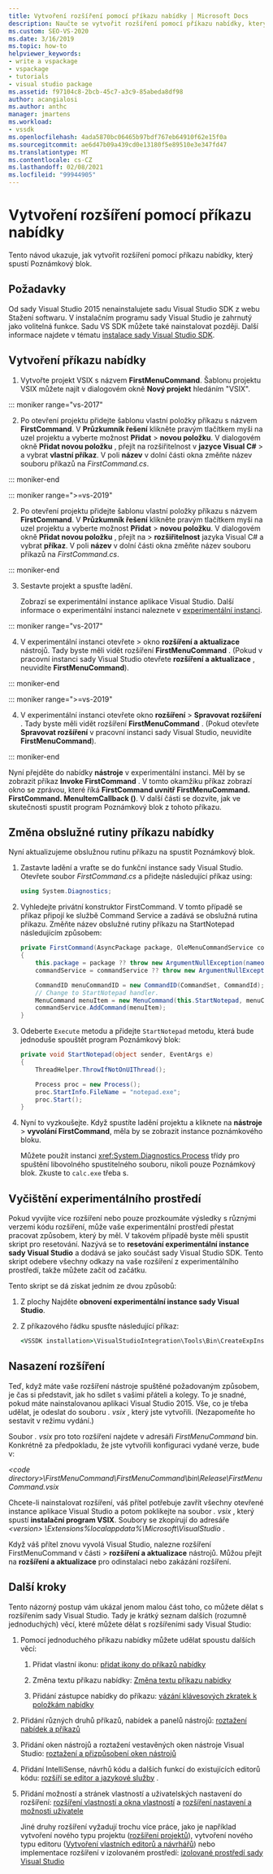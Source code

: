 ```yaml
---
title: Vytvoření rozšíření pomocí příkazu nabídky | Microsoft Docs
description: Naučte se vytvořit rozšíření pomocí příkazu nabídky, který spustí Poznámkový blok. Vytvořte příkaz nabídky a pak změňte obslužnou rutinu příkazu nabídky.
ms.custom: SEO-VS-2020
ms.date: 3/16/2019
ms.topic: how-to
helpviewer_keywords:
- write a vspackage
- vspackage
- tutorials
- visual studio package
ms.assetid: f97104c8-2bcb-45c7-a3c9-85abeda8df98
author: acangialosi
ms.author: anthc
manager: jmartens
ms.workload:
- vssdk
ms.openlocfilehash: 4ada5870bc06465b97bdf767eb64910f62e15f0a
ms.sourcegitcommit: ae6d47b09a439cd0e13180f5e89510e3e347fd47
ms.translationtype: MT
ms.contentlocale: cs-CZ
ms.lasthandoff: 02/08/2021
ms.locfileid: "99944905"
---
```

# <a name="create-an-extension-with-a-menu-command"></a>Vytvoření rozšíření pomocí příkazu nabídky

Tento návod ukazuje, jak vytvořit rozšíření pomocí příkazu nabídky, který spustí Poznámkový blok.

## <a name="prerequisites"></a>Požadavky

Od sady Visual Studio 2015 nenainstalujete sadu Visual Studio SDK z webu Stažení softwaru. V instalačním programu sady Visual Studio je zahrnutý jako volitelná funkce. Sadu VS SDK můžete také nainstalovat později. Další informace najdete v tématu [instalace sady Visual Studio SDK](../extensibility/installing-the-visual-studio-sdk.md).

## <a name="create-a-menu-command"></a>Vytvoření příkazu nabídky

1. Vytvořte projekt VSIX s názvem **FirstMenuCommand**. Šablonu projektu VSIX můžete najít v dialogovém okně **Nový projekt** hledáním "VSIX".

::: moniker range="vs-2017"

2. Po otevření projektu přidejte šablonu vlastní položky příkazu s názvem **FirstCommand**. V **Průzkumník řešení** klikněte pravým tlačítkem myši na uzel projektu a vyberte možnost **Přidat**  >  **novou položku**. V dialogovém okně **Přidat novou položku** , přejít na rozšiřitelnost v **jazyce Visual C#**  >   a vybrat **vlastní příkaz**. V poli **název** v dolní části okna změňte název souboru příkazů na *FirstCommand.cs*.

::: moniker-end

::: moniker range=">=vs-2019"

2. Po otevření projektu přidejte šablonu vlastní položky příkazu s názvem **FirstCommand**. V **Průzkumník řešení** klikněte pravým tlačítkem myši na uzel projektu a vyberte možnost **Přidat**  >  **novou položku**. V dialogovém okně **Přidat novou položku** , přejít na   >  **rozšiřitelnost** jazyka Visual C# a vybrat **příkaz**. V poli **název** v dolní části okna změňte název souboru příkazů na *FirstCommand.cs*.

::: moniker-end

3. Sestavte projekt a spusťte ladění.

    Zobrazí se experimentální instance aplikace Visual Studio. Další informace o experimentální instanci naleznete v [experimentální instanci](../extensibility/the-experimental-instance.md).

::: moniker range="vs-2017"

4. V experimentální instanci otevřete   >  okno **rozšíření a aktualizace** nástrojů. Tady byste měli vidět rozšíření **FirstMenuCommand** . (Pokud v pracovní instanci sady Visual Studio otevřete **rozšíření a aktualizace** , neuvidíte **FirstMenuCommand**).

::: moniker-end

::: moniker range=">=vs-2019"

4. V experimentální instanci otevřete okno **rozšíření**  >  **Spravovat rozšíření** . Tady byste měli vidět rozšíření **FirstMenuCommand** . (Pokud otevřete **Spravovat rozšíření** v pracovní instanci sady Visual Studio, neuvidíte **FirstMenuCommand**).

::: moniker-end

Nyní přejděte do nabídky **nástroje** v experimentální instanci. Měl by se zobrazit příkaz **Invoke FirstCommand** . V tomto okamžiku příkaz zobrazí okno se zprávou, které říká **FirstCommand uvnitř FirstMenuCommand. FirstCommand. MenuItemCallback ()**. V další části se dozvíte, jak ve skutečnosti spustit program Poznámkový blok z tohoto příkazu.

## <a name="change-the-menu-command-handler"></a>Změna obslužné rutiny příkazu nabídky

Nyní aktualizujeme obslužnou rutinu příkazu na spustit Poznámkový blok.

1. Zastavte ladění a vraťte se do funkční instance sady Visual Studio. Otevřete soubor *FirstCommand.cs* a přidejte následující příkaz using:

    ```csharp
    using System.Diagnostics;
    ```

2. Vyhledejte privátní konstruktor FirstCommand. V tomto případě se příkaz připojí ke službě Command Service a zadává se obslužná rutina příkazu. Změňte název obslužné rutiny příkazu na StartNotepad následujícím způsobem:

    ```csharp
    private FirstCommand(AsyncPackage package, OleMenuCommandService commandService)
    {
        this.package = package ?? throw new ArgumentNullException(nameof(package));
        commandService = commandService ?? throw new ArgumentNullException(nameof(commandService));

        CommandID menuCommandID = new CommandID(CommandSet, CommandId);
        // Change to StartNotepad handler.
        MenuCommand menuItem = new MenuCommand(this.StartNotepad, menuCommandID);
        commandService.AddCommand(menuItem);
    }
    ```

3. Odeberte `Execute` metodu a přidejte `StartNotepad` metodu, která bude jednoduše spouštět program Poznámkový blok:

    ```csharp
    private void StartNotepad(object sender, EventArgs e)
    {
        ThreadHelper.ThrowIfNotOnUIThread();

        Process proc = new Process();
        proc.StartInfo.FileName = "notepad.exe";
        proc.Start();
    }
    ```

4. Nyní to vyzkoušejte. Když spustíte ladění projektu a kliknete na **nástroje**  >  **vyvolání FirstCommand**, měla by se zobrazit instance poznámkového bloku.

    Můžete použít instanci <xref:System.Diagnostics.Process> třídy pro spuštění libovolného spustitelného souboru, nikoli pouze Poznámkový blok. Zkuste to `calc.exe` třeba s.

## <a name="clean-up-the-experimental-environment"></a>Vyčištění experimentálního prostředí

Pokud vyvíjíte více rozšíření nebo pouze prozkoumáte výsledky s různými verzemi kódu rozšíření, může vaše experimentální prostředí přestat pracovat způsobem, který by měl. V takovém případě byste měli spustit skript pro resetování. Nazývá se to **resetování experimentální instance sady Visual Studio** a dodává se jako součást sady Visual Studio SDK. Tento skript odebere všechny odkazy na vaše rozšíření z experimentálního prostředí, takže můžete začít od začátku.

Tento skript se dá získat jedním ze dvou způsobů:

1. Z plochy Najděte **obnovení experimentální instance sady Visual Studio**.

2. Z příkazového řádku spusťte následující příkaz:

    ```cmd
    <VSSDK installation>\VisualStudioIntegration\Tools\Bin\CreateExpInstance.exe /Reset /VSInstance=<version> /RootSuffix=Exp && PAUSE

    ```

## <a name="deploy-your-extension"></a>Nasazení rozšíření

Teď, když máte vaše rozšíření nástroje spuštěné požadovaným způsobem, je čas si představit, jak ho sdílet s vašimi přáteli a kolegy. To je snadné, pokud máte nainstalovanou aplikaci Visual Studio 2015. Vše, co je třeba udělat, je odeslat do souboru *. vsix* , který jste vytvořili. (Nezapomeňte ho sestavit v režimu vydání.)

Soubor *. vsix* pro toto rozšíření najdete v adresáři *FirstMenuCommand* bin. Konkrétně za předpokladu, že jste vytvořili konfiguraci vydané verze, bude v:

*\<code directory>\FirstMenuCommand\FirstMenuCommand\bin\Release\FirstMenuCommand.vsix*

Chcete-li nainstalovat rozšíření, váš přítel potřebuje zavřít všechny otevřené instance aplikace Visual Studio a potom poklikejte na soubor *. vsix* , který spustí **instalační program VSIX**. Soubory se zkopírují do adresáře *\<version> \Extensions%localappdata%\Microsoft\VisualStudio* .

Když váš přítel znovu vyvolá Visual Studio, nalezne rozšíření FirstMenuCommand v části   >  **rozšíření a aktualizace** nástrojů. Můžou přejít na **rozšíření a aktualizace** pro odinstalaci nebo zakázání rozšíření.

## <a name="next-steps"></a>Další kroky

Tento názorný postup vám ukázal jenom malou část toho, co můžete dělat s rozšířením sady Visual Studio. Tady je krátký seznam dalších (rozumně jednoduchých) věcí, které můžete dělat s rozšířeními sady Visual Studio:

1. Pomocí jednoduchého příkazu nabídky můžete udělat spoustu dalších věcí:

   1. Přidat vlastní ikonu: [přidat ikony do příkazů nabídky](../extensibility/adding-icons-to-menu-commands.md)

   2. Změna textu příkazu nabídky: [Změna textu příkazu nabídky](../extensibility/changing-the-text-of-a-menu-command.md)

   3. Přidání zástupce nabídky do příkazu: [vázání klávesových zkratek k položkám nabídky](../extensibility/binding-keyboard-shortcuts-to-menu-items.md)

2. Přidání různých druhů příkazů, nabídek a panelů nástrojů: [roztažení nabídek a příkazů](../extensibility/extending-menus-and-commands.md)

3. Přidání oken nástrojů a roztažení vestavěných oken nástroje Visual Studio: [roztažení a přizpůsobení oken nástrojů](../extensibility/extending-and-customizing-tool-windows.md)

4. Přidání IntelliSense, návrhů kódu a dalších funkcí do existujících editorů kódu: [rozšíří se editor a jazykové služby](../extensibility/extending-the-editor-and-language-services.md) .

5. Přidání možností a stránek vlastností a uživatelských nastavení do rozšíření: [rozšíření vlastností a okna vlastností](../extensibility/extending-properties-and-the-property-window.md) a [rozšíření nastavení a možnosti uživatele](../extensibility/extending-user-settings-and-options.md)

   Jiné druhy rozšíření vyžadují trochu více práce, jako je například vytvoření nového typu projektu ([rozšíření projektů](../extensibility/extending-projects.md)), vytvoření nového typu editoru ([Vytvoření vlastních editorů a návrhářů](../extensibility/creating-custom-editors-and-designers.md)) nebo implementace rozšíření v izolovaném prostředí: [izolované prostředí sady Visual Studio](https://visualstudio.microsoft.com/vs/older-downloads/isolated-shell/)

